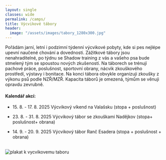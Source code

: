 ```yaml
---
layout: single
classes: wide
permalink: /camps/
title: Výcvikové tábory
header:
  image: "/assets/images/tabory_1280x300.jpg"
---
```


Pořádám jarní, letní i podzimní týdenní výcvikové pobyty, kde si pes nejlépe upevní naučené chování a dovednosti. Zážitkové tábory jsou nenahraditelné, po týdnu se Shadow training z vás a vašeho psa bude stmelený tým se spoustou nových zkušeností. Na táborech se trénují pachové práce, poslušnost, sportovní obrany, nácvik zkouškového prostředí, výstavy i bonitace. Na konci tábora obvykle organizuji zkoušky z výkonu psů podle NZŘ/MZŘ. Kapacita táborů je omezená, týmům se věnuji opravdu zevrubně.

#### Kalendář akcí:
  * 15\. 8\. - 17\. 8\. 2025  Výcvikový víkend na Valašsku (stopa + poslušnost)
  * <p>23. 8. - 31. 8. 2025  Výcvikový tábor se zkouškami Nadějkov (stopa+ poslušnost+ obrana)</p>
  * <p>14. 9. - 20. 9. 2025  Výcvikový tábor Ranč Esadera (stopa + poslušnost + obrana)</p>

<br>

<img src="{{ site.url }}{{ site.baseurl }}/assets/images/tabor.jpg" alt="plakat k vycvikovemu taboru" class="full">